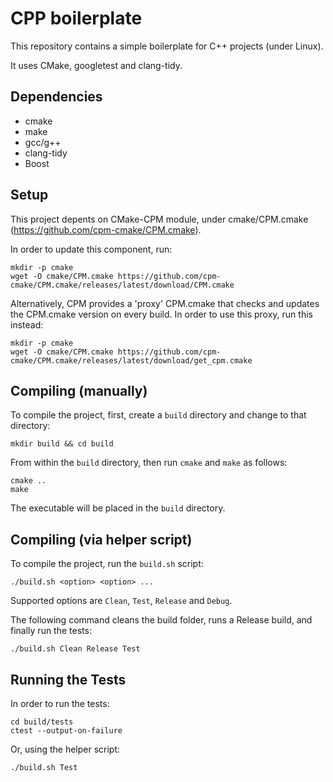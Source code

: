 # CPP boilerplate

This repository contains a simple boilerplate for C++ projects (under Linux).

It uses CMake, googletest and clang-tidy.

## Dependencies 

* cmake 
* make
* gcc/g++ 
* clang-tidy
* Boost

## Setup

This project depents on CMake-CPM module, under cmake/CPM.cmake (https://github.com/cpm-cmake/CPM.cmake). 

In order to update this component, run:

```
mkdir -p cmake
wget -O cmake/CPM.cmake https://github.com/cpm-cmake/CPM.cmake/releases/latest/download/CPM.cmake
```

Alternatively, CPM provides a 'proxy' CPM.cmake that checks and updates the CPM.cmake version on every build. In order to use this proxy, run this instead:

```
mkdir -p cmake
wget -O cmake/CPM.cmake https://github.com/cpm-cmake/CPM.cmake/releases/latest/download/get_cpm.cmake
```

## Compiling (manually)

To compile the project, first, create a `build` directory and change to that directory:
```
mkdir build && cd build
```
From within the `build` directory, then run `cmake` and `make` as follows:
```
cmake ..
make
```
The executable will be placed in the `build` directory.

## Compiling (via helper script)

To compile the project, run the `build.sh` script:

```
./build.sh <option> <option> ...
```
Supported options are `Clean`, `Test`, `Release` and `Debug`. 

The following command cleans the build folder, runs a Release build, and finally run the tests:

```
./build.sh Clean Release Test
```

## Running the Tests

In order to run the tests:

```
cd build/tests
ctest --output-on-failure
```
Or,  using the helper script:

```
./build.sh Test
```
